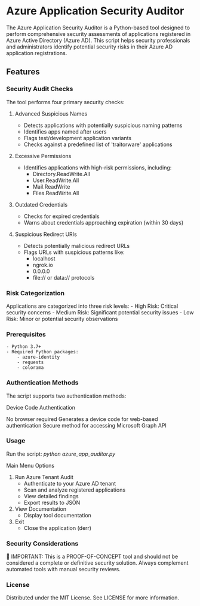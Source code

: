 # Azure Application Security Auditor
The Azure Application Security Auditor is a Python-based tool designed to perform comprehensive security assessments of applications registered in Azure Active Directory (Azure AD). This script helps security professionals and administrators identify potential security risks in their Azure AD application registrations.

## Features
### Security Audit Checks
The tool performs four primary security checks:
1. Advanced Suspicious Names
    - Detects applications with potentially suspicious naming patterns
    - Identifies apps named after users
    - Flags test/development application variants
    - Checks against a predefined list of 'traitorware' applications
2. Excessive Permissions
    - Identifies applications with high-risk permissions, including:
        - Directory.ReadWrite.All
        - User.ReadWrite.All
        - Mail.ReadWrite
        - Files.ReadWrite.All

3. Outdated Credentials
    - Checks for expired credentials
    - Warns about credentials approaching expiration (within 30 days)
  
4. Suspicious Redirect URIs
    - Detects potentially malicious redirect URLs
    - Flags URLs with suspicious patterns like:
        - localhost
        - ngrok.io
        - 0.0.0.0
        - file:// or data:// protocols
### Risk Categorization
Applications are categorized into three risk levels:
    - High Risk: Critical security concerns
    - Medium Risk: Significant potential security issues
    - Low Risk: Minor or potential security observations
    
### Prerequisites
    - Python 3.7+
    - Required Python packages:
        - azure-identity
        - requests
        - colorama

### Authentication Methods
The script supports two authentication methods:

Device Code Authentication

No browser required
Generates a device code for web-based authentication
Secure method for accessing Microsoft Graph API


### Usage
Run the script: _python azure_app_auditor.py_

Main Menu Options
1. Run Azure Tenant Audit
    - Authenticate to your Azure AD tenant
    - Scan and analyze registered applications
    - View detailed findings
    - Export results to JSON
2. View Documentation
    - Display tool documentation
3. Exit
    - Close the application (derr)

### Security Considerations
🚨 IMPORTANT: This is a PROOF-OF-CONCEPT tool and should not be considered a complete or definitive security solution. Always complement automated tools with manual security reviews.

### License
Distributed under the MIT License. See LICENSE for more information.
